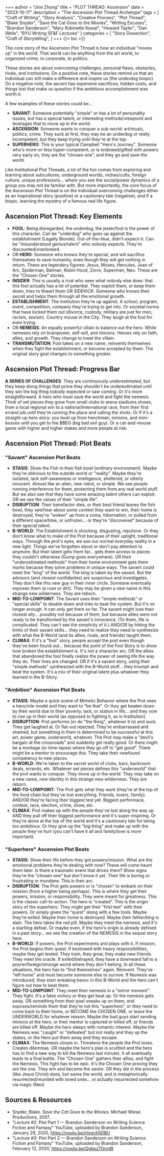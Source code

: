 +++
author = "Jinn Zhong"
title = "PLOT THREAD: Ascension"
date = "2023-10-17"
description = "The Ascension Plot Thread Archetype"
tags = [
    "Craft of Writing",
    "Story Analysis",
    "Creative Process",
    "Plot Thread",
    "Blake Snyder",
    "Save the Cat Goes to the Movies",
    "Writing Excuses",
    "Brandon Sanderson",
    "Mary Robinette Kowal",
    "Howard Tayler",
    "Dan Wells",
    "BYU Writing SF&F Lectures"
]
categories = [
    "Story Dissection",
    "Craft of Storytelling",
]
+++
{{< toc >}}

The core story of the Ascension Plot Thread is how an individual "moves up" in the world. That world can be anything from the art world, to organized crime, to corporate, to politics.

These stories are about overcoming challenges, personal flaws, obstacles, rivals, and institutions. On a positive note, these stories remind us that an individual can still make a difference and inspire us (the underdog biopic). On a negative note, the ascent has expensive sacrifices, hidden costs, and things lost that make us question if the ambitious accomplishment was worth it.

A few examples of these stories could be...
* **SAVANT**: Someone potentially "simple" or has a lot of personality issues, but has a special talent, or interesting methods/viewpoint and leverages that to move up in the world.
* **ASCENSION**: Someone wants to conquer a sub-world: art/music, politics, crime. They suck at first, they may be an underdog or really incompetent, but they keep trying until they're at the top.
* **SUPERHERO**: This is your typical Campbell "Hero's Journey". Someone who's more-or-less hyper-competent, or is endowed/gifted with powers very early on, they are the "chosen one", and they go and save the world.

Like Institutional Plot Threads, a lot of the fun comes from exploring and learning about subcultures, underground worlds, niches/cults, foreign culture, unique professions... where you see the social/power dynamics of a group you may not be familiar with. But more importantly, the core focus of the Ascension Plot Thread is on the individual overcoming challenges either as an inspirational story (positive) or a cautionary tale (negative), and if a biopic, learning the mystery of a famous real life figure.

## Ascension Plot Thread: Key Elements
* **FOOL**: Being disregarded, the underdog, the jester/fool is the power of this character. Can be "underdog" who goes up against the establishment (Legally Blonde). Out-of-the-blue, didn't-expect-it. Can be "misunderstood genius/talent" who nobody expects. They're discounted/overlooked.
* OR **HERO**: Someone who knows they're special, and will sacrifice themselves to save humanity, even though they will get nothing in return. These are legendary figures: Jesus, Moses, Hercules, Joan of Arc, Spiderman, Batman, Robin Hood, Zorro, Superman, Neo. These are the "Chosen One" stories.
* **INSIDER**: This is usually a rival who sees what nobody else does: that this fool actually has a lot of potential. They exploit them, or keep them down, tries to thwart them OR SIDEKICK: Someone who knows their secret and helps them through all the emotional growth.
* **ESTABLISHMENT**: The institution they're up against. A school, program, event, competition, company they're trying to get into. Or societal norms that have locked them out (divorce, custody, military are just for men, racism, sexism). Country mouse in the City. They laugh at the fool for even trying.
* OR **NEMESIS**: An equally powerful villain to balance out the hero. While nemeses rely on brainpower, self-will, and minions. Heroes rely on faith, allies, and growth. They change to meet the villain.
* **TRANSMUTATION**: Fool takes on a new name, reinvents themselves when they fight the establishment, or become accepted by them. The original story goal changes to something greater.

## Ascension Plot Thread: Progress Bar
**A SERIES OF CHALLENGES**: They are continuously underestimated, but they keep doing things that prove they shouldn't be underestimated until they win the big thing nobody expected or saw coming. Or it's more straightforward. A hero who must save the world and fight the nemesis.
Think of set pieces they grow from small clubs to arena stadiums shows, from a local regional win to a national/international race, from their first errand job until they're running the place and calling the shots. Or if it's a straight-up hero story: you level up from henchmen, minions, and mini-bosses until you get to the BBEG (big bad evil guy). Or a cat-and-mouse game with higher and higher stakes and more people at risk.

## Ascension Plot Thread: Plot Beats

### "Savant" Ascension Plot Beats
* **STASIS**: Show the Fish in their fish bowl (ordinary environment). Maybe they're oblivious to the outside world or "reality". Maybe they're isolated, lack self-awareness or intelligence, sheltered, or utterly innocent. Almost like an alien, new robot, or simple. We see people running interference for them, protecting them from any real world stuff. But we also see that they have some amazing talent others can exploit. OR we see the values of their "simple life".
* **DISRUPTION**: Their benefactor dies, or their best friend leaves the fish bowl, they see/hear about some contest they want to win, their home is destroyed, they're "woken" up from a coma, hibernation, or pulled from a different space/time, or unfrozen... or they're "discovered" because of their special talent.
* **B-WORLD**: The Establishment is shocking, disgusting, repulsive. Or they don't know what to make of the Prot because of their uptight, traditional ways. Through the prot's eyes, we see our normal everyday reality in a new light. Things we've forgotten about or don't pay attention to anymore. But their talent gets them far... gets them access to places they couldn't otherwise (Gump goes everywhere). OR their "underestimated methods" from their home environment gets them marks because they solve problems in unique ways. The savant could meet the "king" of the world. The king is taken by the savant. But the advisors (and closest confidantes) are suspicious and investigates. They don't like this new guy in their inner circle. Someone eventually exposes them (a ruse or dirt). They may be given a new name in this strange new wilderness. They are reborn.
* **MID-TO-LOWPOINT**: The Savant uses their "simple methods" or "special skills" to double down and tries to beat the system. But it's no longer enough. It can only get them so far. The savant might lose their closest ally... possibly not because of them, but because allies were not ready to be transformed by the savant's innocence. (To them, life is complicated. They can't see the simplicity of it.) AND/OR by hitting the limits of their savant skills... they need to realize they need to synthesize with what the B-World (and its allies, rivals, and friends) taught them.
* **CLIMAX**: If it's a "fool" story, people accept the prot even though they've been found out... because the point of the Fool Story is to show how broken the establishment is. It's not a character arc. OR the allies that abandoned the fool finally realize the power of seeing life the way they do. Their lives are changed. OR if it's a savant story, using their "simple methods" synthesized with the B-World stuff... they triumph and beat the system. It's a mix of their original talent plus whatever they learned in the B-Story.

### "Ambition" Ascension Plot Beats
* **STASIS**: Maybe a quick scene of Mimetic Behavior where the Prot sees a hero/role model and they want to "be that". Or they get beaten down by their world due to their poverty, lack, or station in life... and they vow to rise up in their world (as opposed to fighting it, as in Institution).
* **DISRUPTION**: Prot performs (or do "the thing", whatever it is) and suck. They get laughed at. Or flat-out rejected. They're embarrassed and shamed, but something in them is determined to be successful at this art, power game, underworld, whatever. The Prot may make a "devil's bargain at the crossroads" and suddenly get really good. Or there might be a montage (or time-lapse) where they go off to "get good". There might be a mentor to encourage this. They take their newfound competency to new places.
* **B-WORLD**: We're taken to the secret world of clubs, bars, backroom deals, errands, etc. Whatever set pieces defines this "underworld" that the prot wants to conquer. They move up in the world. They may take on a new name, new identity in this strange new wilderness. They are reborn.
* **MID-TO-LOWPOINT**: The Prot gets what they want (they're at the top of the food chain but they've lost everything. Friends, lovers, family). AND/OR they're facing their biggest test yet. Biggest performace, contest, race, election, crime, show, etc.
* **CLIMAX**: Prot makes up with the people they've lost along the way up AND they pull off their biggest performance and it's super-inspiring. Or they're alone at the top of the world and it's a cautionary tale for being too ambitious. Or they give up the "big thing" and make up with the people they've hurt (you can't have it all and family/love is more important).

### "Superhero" Ascension Plot Beats

* **STASIS**: Show their life before they got powers/mission. What are the emotional problems they're dealing with now? These will come haunt them later. Is there a traumatic event that drives them? Show signs they're the "chosen one" but don't know it yet. Their life is boring or frustrating or mundane. This is their arc.
* **DISRUPTION**: The Prot gets powers or is "chosen" to embark on their mission (from a higher being perhaps). This is where they get their powers, mission, or responsibility. They were meant for greatness. This is the classic call-to-action. The hero is "created". This is the origin story of the superhero. They might get their "first test" with their powers. Or simply given the "quest" along with a few tools. Maybe they're exiled. Maybe their home is destroyed. Maybe their father/king is slain. The hero takes the red pill. Maybe they meet the nemesis, and it's a startling defeat. Or maybe even, if the hero's origin is already defined in a past story... we see the creation of the NEMESIS in the sequel story here.
* **B-WORLD**: If powers, the Prot experiments and plays with it. If mission, the Prot begins their quest. If bestowed with heavy responsibilities, maybe they get tested. They train, they grow, they make new friends. They meet the oracle. If exiled/betrayed, they have a downward fall to a poorer/foreign/strange world where they don't belong. In all these situations, the hero has to "find themselves" again. Reinvent. They've "left home" and must become someone else to survive. If Nemesis was introduced, they start wreaking havoc in this B-World and the hero can't figure out how to beat them.
* **MID-TO-LOWPOINT**: They meet their nemesis in a "mirror moment". They fight. It's a false victory or they get beat up. Or the nemesis gets away. OR something from their past sneaks up on them, and exposes/reminds them that they're not this "superhero", or they need to come back to their home, or BECOME the CHOSEN ONE, or leave the UNDERWORLD for whatever reason. Maybe the bad guys start sending minions at the hero, or their mentor is captured or killed off, or friends are killed off. Maybe the hero sleeps with romantic interest. Maybe the Nemesis was "caught" or "defeated" but not really and they up the stakes, or the Hero put them away and they escape.
* **CLIMAX**: The Nemesis closes in. Threatens the people the Prot loves. Creates dilemmas. OR maybe the hero's plan is scuttled and the hero has to find a new way to kill the Nemesis last minute). It all eventually leads to a final battle. The "Chosen One" gathers their allies, and fight the Nemesis. This fight has to be epic. It's the Chosen One proving they are the one. They win and become the savior. OR they die in the process (like Jesus Christ) does, but saves the world, and is metaphorically resurrected/reunited with loved ones... or actually resurrected somehow via magic (Neo)

## Sources & Resources

* Snyder, Blake. _Save the Cat Goes to the Movies_. Michael Wiese Productions, 2007.
* "Lecture #2: Plot Part 1 — Brandon Sanderson on Writing Science Fiction and Fantasy" YouTube, uploaded by Brandon Sanderson, January 29, 2020, https://youtu.be/jrIogch5DBU
* "Lecture #3: Plot Part 2 — Brandon Sanderson on Writing Science Fiction and Fantasy" YouTube, uploaded by Brandon Sanderson, February 12, 2020, https://youtu.be/Qgbsz7Gnrd8
